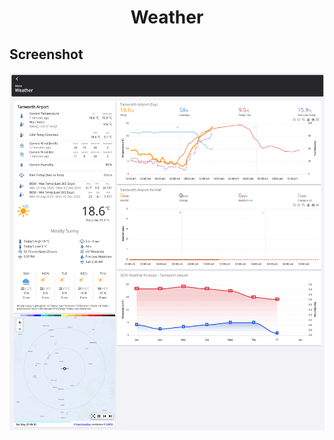 <h1 align="center">Weather</h1>

## Screenshot

![screenshot](../../../../.assets/weather.png?raw=True)
